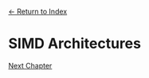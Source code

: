[← Return to Index](https://github.com/kspra3/FIT3143-Notes)

# SIMD Architectures

[Next Chapter](https://github.com/kspra3/FIT3143-Notes/blob/master/Notes/17%20-%20MIMD%20Architectures.md)
